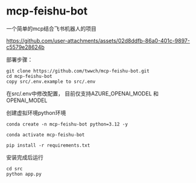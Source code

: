 
# mcp-feishu-bot

一个简单的mcp结合飞书机器人的项目

https://github.com/user-attachments/assets/02d8ddfb-86a0-401c-9897-c5579e28624b



部署步骤：

```
git clone https://github.com/twwch/mcp-feishu-bot.git
cd mcp-feishu-bot
copy src/.env.example to src/.env
```

在src/.env中修改配置， 目前仅支持AZURE_OPENAI_MODEL 和 OPENAI_MODEL

创建虚拟环境python环境
```
conda create -n mcp-feishu-bot python=3.12 -y

conda activate mcp-feishu-bot

pip install -r requirements.txt
```


安装完成后运行
```
cd src
python app.py
```
